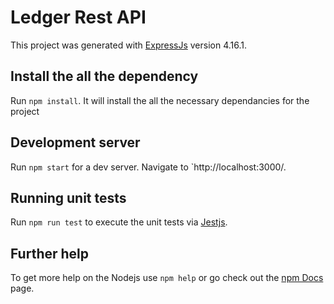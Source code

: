 # Ledger Rest API

This project was generated with [ExpressJs](https://expressjs.com/) version 4.16.1.

## Install the all the dependency

Run `npm install`. It will install the all the necessary dependancies for the project

## Development server

Run `npm start` for a dev server. Navigate to `http://localhost:3000/.


## Running unit tests

Run `npm run test` to execute the unit tests via [Jestjs](https://jestjs.io/docs/getting-started).


## Further help

To get more help on the Nodejs use `npm help` or go check out the [npm Docs](https://docs.npmjs.com/cli/v6/commands) page.
